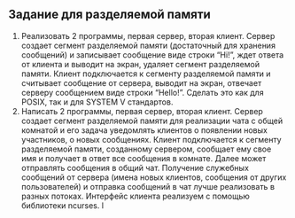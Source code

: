 ## Задание для разделяемой памяти  
  
1) Реализовать 2 программы, первая сервер, вторая клиент. Сервер создает сегмент разделяемой памяти (достаточный для хранения сообщений) и записывает сообщение виде строки “Hi!”, ждет ответа от клиента и выводит на экран, удаляет сегмент разделяемой памяти. Клиент подключается к сегменту разделяемой памяти и считывает сообщение от сервера, выводит на экран, отвечает серверу сообщением виде строки “Hello!”. Сделать это как для POSIX, так и для SYSTEM V стандартов.  
2) Написать 2 программы, первая сервер, вторая клиент. Сервер создает сегмент разделяемой памяти для реализации чата с общей комнатой и его задача уведомлять клиентов о появлении новых участников, о новых сообщениях. Клиент подключается к сегменту разделяемой памяти, созданному сервером, сообщает ему свое имя и получает в ответ все сообщения в комнате. Далее может отправлять сообщения в общий чат. Получение служебных сообщений от сервера (имена новых клиентов, сообщения от других пользователей) и отправка сообщений в чат лучше реализовать в разных потоках. Интерфейс клиента реализуем с помощью библиотеки ncurses. l